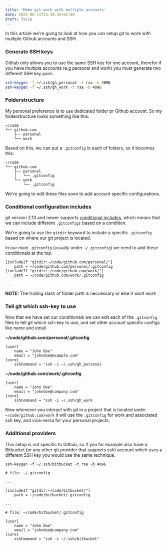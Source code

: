 ```yaml
---
title: 'Make git work with multiple accounts'
date: 2022-08-11T13:38:35+02:00
draft: false
---
```


In this article we're going to look at how you can setup git to work with multiple Github accounts and SSH.

<!--more-->

### Generate SSH keys

Github only allows you to use the same SSH key for one account, therefor if you have multiple accounts (e.g personal and work) you must generate two different SSH key pairs.

```bash
ssh-keygen -f ~/.ssh/gh_personal -t rsa -b 4096
ssh-keygen -f ~/.ssh/gh_work -t rsa -b 4096
```

### Folderstructure

My personal preference is to use dedicated folder pr Github account. So my folderstructure looks something like this:

```
~/code
└── github.com
    ├── personal
    └── work
```

Based on this, we can put a `.gitconfig` in each of folders, so it becomes this:

```
~/code
└── github.com
    ├── personal
    │   └── .gitconfig
    └── work
        └── .gitconfig
```

We're going to edit these files soon to add account specific configurations.

### Conditional configuration includes

git version 2.13 and newer supports [conditional includes](https://git-scm.com/docs/git-config#_includes), which means that we can include different `.gitconfigs` based on a condition.

We're going to use the `gitdir` keyword to include a specific `.gitconfig` based on where our git project is located.

In our main `.gitconfig` (usually under `~/.gitconfig`) we need to add these conditionals at the top.

```
[includeIf "gitdir:~/code/github.com/personal/"]
    path = ~/code/github.com/personal/.gitconfig
[includeIf "gitdir:~/code/github.com/work/"]
    path = ~/code/github.com/work/.gitconfig

...
```

**NOTE:** The trailing slash of folder path is neccessary or else it wont work

### Tell git which ssh-key to use

Now that we have set our conditionals we can edit each of the `.gitconfig` files to tell git which ssh-key to use, and set other account specific configs like name and email.

**~/code/github.com/personal/.gitconfig**

```
[user]
    name = "John Doe"
    email = "johndoe@example.com"
[core]
    sshCommand = "ssh -i ~/.ssh/gh_personal
```

**~/code/github.com/work/.gitconfig**

```
[user]
    name = "John Doe"
    email = "johndoe@company.com"
[core]
    sshCommand = "ssh -i ~/.ssh/gh_work
```

Now whenever you interact with git in a project that is located under `~/code/github.com/work` it will use the `.gitconfig` for work and associated ssh key, and vice-versa for your personal projects.

### Additional providers

This setup is not specific to Github, so if you for example also have a Bitbucket (or any other git provider that supports ssh) account which uses a different SSH key you would use the same technique.

```
ssh-keygen -f ~/.ssh/bitbucket -t rsa -b 4096
```

```
# file: ~/.gitconfig

...

[includeIf "gitdir:~/code/bitbucket/"]
    path = ~/code/bitbucket/.gitconfig

...
```

```
# file: ~/code/bitbucket/.gitconfig

[user]
    name = "John Doe"
    email = "johndoe@company.com"
[core]
    sshCommand = "ssh -i ~/.ssh/bitbucket"
```
